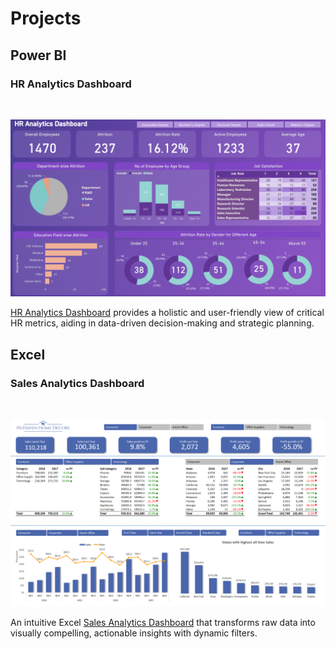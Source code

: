 # Projects

## Power BI

### HR Analytics Dashboard

<br>
<p align="center">
  <img src="./hr_analytics/hr_analytics_dashboard.png" alt="HR Analytics Dashboard">
</p>

[HR Analytics Dashboard](./hr_analytics/) provides a holistic and user-friendly view of critical HR metrics, aiding in data-driven decision-making and strategic planning.

## Excel

### Sales Analytics Dashboard

<br>
<p align="center">
  <img src="./sales_analytics/sales_analytics_dashboard.png" alt="Sales Analytics Dashboard">
</p>

An intuitive Excel [Sales Analytics Dashboard](./sales_analytics/) that transforms raw data into visually compelling, actionable insights with dynamic filters.